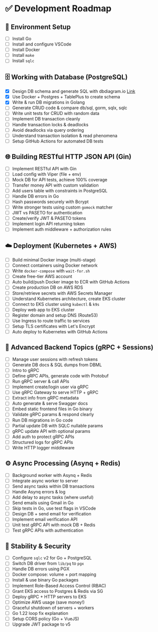 
# ✅ Development Roadmap

## 🧰 Environment Setup
- [ ] Install Go  
- [ ] Install and configure VSCode  
- [ ] Install Docker    
- [ ] Install `make`  
- [ ] Install `sqlc`

## 🗄️ Working with Database (PostgreSQL)
- [x] Design DB schema and generate SQL with dbdiagram.io  [Link](https://dbdiagram.io/d/sqr-684e830f3cc77757c8ecac1b)
- [x] Use Docker + Postgres + TablePlus to create schema  
- [x] Write & run DB migrations in Golang  
- [ ] Generate CRUD code & compare db/sql, gorm, sqlx, sqlc  
- [ ] Write unit tests for CRUD with random data  
- [ ] Implement DB transaction cleanly  
- [ ] Handle transaction locks & deadlocks  
- [ ] Avoid deadlocks via query ordering  
- [ ] Understand transaction isolation & read phenomena  
- [ ] Setup GitHub Actions for automated DB tests  

## 🌐 Building RESTful HTTP JSON API (Gin)
- [ ] Implement RESTful API with Gin  
- [ ] Load config with Viper (file + env)  
- [ ] Mock DB for API tests, achieve 100% coverage  
- [ ] Transfer money API with custom validation  
- [ ] Add users table with constraints in PostgreSQL  
- [ ] Handle DB errors in Go  
- [ ] Hash passwords securely with Bcrypt  
- [ ] Write stronger tests using custom `gomock` matcher  
- [ ] JWT vs PASETO for authentication  
- [ ] Create/verify JWT & PASETO tokens  
- [ ] Implement login API returning token  
- [ ] Implement auth middleware + authorization rules  

## ☁️ Deployment (Kubernetes + AWS)
- [ ] Build minimal Docker image (multi-stage)  
- [ ] Connect containers using Docker network  
- [ ] Write `docker-compose` with `wait-for.sh`  
- [ ] Create free-tier AWS account  
- [ ] Auto build/push Docker image to ECR with GitHub Actions  
- [ ] Create production DB on AWS RDS  
- [ ] Store/retrieve secrets with AWS Secrets Manager  
- [ ] Understand Kubernetes architecture, create EKS cluster  
- [ ] Connect to EKS cluster using `kubectl` & `k9s`  
- [ ] Deploy web app to EKS cluster  
- [ ] Register domain and setup DNS (Route53)  
- [ ] Use Ingress to route traffic to services  
- [ ] Setup TLS certificates with Let's Encrypt  
- [ ] Auto deploy to Kubernetes with GitHub Actions  

## 🚀 Advanced Backend Topics (gRPC + Sessions)
- [ ] Manage user sessions with refresh tokens  
- [ ] Generate DB docs & SQL dumps from DBML  
- [ ] Intro to gRPC  
- [ ] Define gRPC APIs, generate code with Protobuf  
- [ ] Run gRPC server & call APIs  
- [ ] Implement create/login user via gRPC  
- [ ] Use gRPC Gateway to serve HTTP + gRPC  
- [ ] Extract info from gRPC metadata  
- [ ] Auto generate & serve Swagger docs  
- [ ] Embed static frontend files in Go binary  
- [ ] Validate gRPC params & respond clearly  
- [ ] Run DB migrations in Go code  
- [ ] Partial update DB with SQLC nullable params  
- [ ] gRPC update API with optional params  
- [ ] Add auth to protect gRPC APIs  
- [ ] Structured logs for gRPC APIs  
- [ ] Write HTTP logger middleware  

## ⚙️ Async Processing (Asynq + Redis)
- [ ] Background worker with Asynq + Redis  
- [ ] Integrate async worker to server  
- [ ] Send async tasks within DB transactions  
- [ ] Handle Asynq errors & log  
- [ ] Add delay to async tasks (where useful)  
- [ ] Send emails using Gmail in Go  
- [ ] Skip tests in Go, use test flags in VSCode  
- [ ] Design DB + send email for verification  
- [ ] Implement email verification API  
- [ ] Unit test gRPC API with mock DB + Redis  
- [ ] Test gRPC APIs with authentication  

## 🔐 Stability & Security
- [ ] Configure `sqlc` v2 for Go + PostgreSQL  
- [ ] Switch DB driver from `lib/pq` to `pgx`  
- [ ] Handle DB errors using PGX  
- [ ] Docker compose: volume + port mapping  
- [ ] Install & use binary Go packages  
- [ ] Implement Role-Based Access Control (RBAC)  
- [ ] Grant EKS access to Postgres & Redis via SG  
- [ ] Deploy gRPC + HTTP servers to EKS  
- [ ] Optimize AWS usage (save money!)  
- [ ] Graceful shutdown of servers + workers  
- [ ] Go 1.22 loop fix explanation  
- [ ] Setup CORS policy (Go + VueJS)  
- [ ] Upgrade JWT package to v5  
